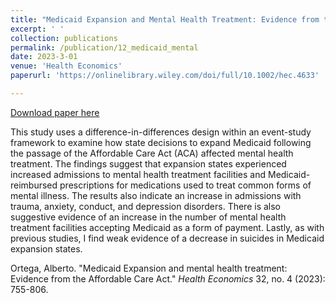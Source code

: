 ```yaml
---
title: "Medicaid Expansion and Mental Health Treatment: Evidence from the Affordable Care Act" 
excerpt: ' '
collection: publications
permalink: /publication/12_medicaid_mental
date: 2023-3-01
venue: 'Health Economics'
paperurl: 'https://onlinelibrary.wiley.com/doi/full/10.1002/hec.4633'

---
```


[Download paper here](https://onlinelibrary.wiley.com/doi/full/10.1002/hec.4633)

This study uses a difference-in-differences design within an event-study framework to examine how state decisions to expand Medicaid following the passage of the Affordable Care Act (ACA) affected mental health treatment. The findings suggest that expansion states experienced increased admissions to mental health treatment facilities and Medicaid-reimbursed prescriptions for medications used to treat common forms of mental illness. The results also indicate an increase in admissions with trauma, anxiety, conduct, and depression disorders. There is also suggestive evidence of an increase in the number of mental health treatment facilities accepting Medicaid as a form of payment. Lastly, as with previous studies, I find weak evidence of a decrease in suicides in Medicaid expansion states. 
 
Ortega, Alberto. "Medicaid Expansion and mental health treatment: Evidence from the Affordable Care Act." <i>Health Economics</i> 32, no. 4 (2023): 755-806.

